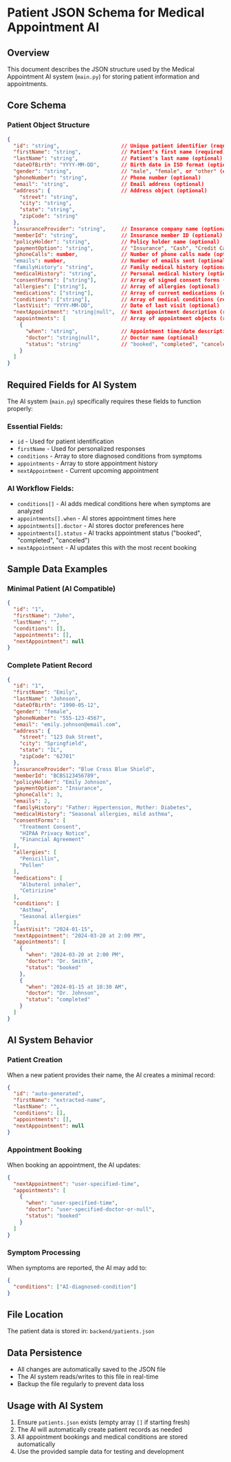 # Patient JSON Schema for Medical Appointment AI

## Overview
This document describes the JSON structure used by the Medical Appointment AI system (`main.py`) for storing patient information and appointments.

## Core Schema

### Patient Object Structure

```json
{
  "id": "string",                    // Unique patient identifier (required)
  "firstName": "string",             // Patient's first name (required)
  "lastName": "string",              // Patient's last name (optional)
  "dateOfBirth": "YYYY-MM-DD",       // Birth date in ISO format (optional)
  "gender": "string",                // "male", "female", or "other" (optional)
  "phoneNumber": "string",           // Phone number (optional)
  "email": "string",                 // Email address (optional)
  "address": {                       // Address object (optional)
    "street": "string",
    "city": "string", 
    "state": "string",
    "zipCode": "string"
  },
  "insuranceProvider": "string",     // Insurance company name (optional)
  "memberId": "string",              // Insurance member ID (optional)
  "policyHolder": "string",          // Policy holder name (optional)
  "paymentOption": "string",         // "Insurance", "Cash", "Credit Card" (optional)
  "phoneCalls": number,              // Number of phone calls made (optional, default: 0)
  "emails": number,                  // Number of emails sent (optional, default: 0)
  "familyHistory": "string",         // Family medical history (optional)
  "medicalHistory": "string",        // Personal medical history (optional)
  "consentForms": ["string"],        // Array of signed consent forms (optional)
  "allergies": ["string"],           // Array of allergies (optional)
  "medications": ["string"],         // Array of current medications (optional)
  "conditions": ["string"],          // Array of medical conditions (required for AI)
  "lastVisit": "YYYY-MM-DD",         // Date of last visit (optional)
  "nextAppointment": "string|null",  // Next appointment description (required for AI)
  "appointments": [                  // Array of appointment objects (required for AI)
    {
      "when": "string",              // Appointment time/date description
      "doctor": "string|null",       // Doctor name (optional)
      "status": "string"             // "booked", "completed", "canceled"
    }
  ]
}
```

## Required Fields for AI System

The AI system (`main.py`) specifically requires these fields to function properly:

### Essential Fields:
- `id` - Used for patient identification
- `firstName` - Used for personalized responses
- `conditions` - Array to store diagnosed conditions from symptoms
- `appointments` - Array to store appointment history
- `nextAppointment` - Current upcoming appointment

### AI Workflow Fields:
- `conditions[]` - AI adds medical conditions here when symptoms are analyzed
- `appointments[].when` - AI stores appointment times here
- `appointments[].doctor` - AI stores doctor preferences here  
- `appointments[].status` - AI tracks appointment status ("booked", "completed", "canceled")
- `nextAppointment` - AI updates this with the most recent booking

## Sample Data Examples

### Minimal Patient (AI Compatible)
```json
{
  "id": "1",
  "firstName": "John",
  "lastName": "",
  "conditions": [],
  "appointments": [],
  "nextAppointment": null
}
```

### Complete Patient Record
```json
{
  "id": "1",
  "firstName": "Emily",
  "lastName": "Johnson",
  "dateOfBirth": "1990-05-12",
  "gender": "female",
  "phoneNumber": "555-123-4567",
  "email": "emily.johnson@email.com",
  "address": {
    "street": "123 Oak Street",
    "city": "Springfield",
    "state": "IL",
    "zipCode": "62701"
  },
  "insuranceProvider": "Blue Cross Blue Shield",
  "memberId": "BCBS123456789",
  "policyHolder": "Emily Johnson",
  "paymentOption": "Insurance",
  "phoneCalls": 3,
  "emails": 2,
  "familyHistory": "Father: Hypertension, Mother: Diabetes",
  "medicalHistory": "Seasonal allergies, mild asthma",
  "consentForms": [
    "Treatment Consent",
    "HIPAA Privacy Notice",
    "Financial Agreement"
  ],
  "allergies": [
    "Penicillin",
    "Pollen"
  ],
  "medications": [
    "Albuterol inhaler",
    "Cetirizine"
  ],
  "conditions": [
    "Asthma",
    "Seasonal allergies"
  ],
  "lastVisit": "2024-01-15",
  "nextAppointment": "2024-03-20 at 2:00 PM",
  "appointments": [
    {
      "when": "2024-03-20 at 2:00 PM",
      "doctor": "Dr. Smith",
      "status": "booked"
    },
    {
      "when": "2024-01-15 at 10:30 AM", 
      "doctor": "Dr. Johnson",
      "status": "completed"
    }
  ]
}
```

## AI System Behavior

### Patient Creation
When a new patient provides their name, the AI creates a minimal record:
```json
{
  "id": "auto-generated",
  "firstName": "extracted-name",
  "lastName": "",
  "conditions": [],
  "appointments": [],
  "nextAppointment": null
}
```

### Appointment Booking
When booking an appointment, the AI updates:
```json
{
  "nextAppointment": "user-specified-time",
  "appointments": [
    {
      "when": "user-specified-time",
      "doctor": "user-specified-doctor-or-null",
      "status": "booked"
    }
  ]
}
```

### Symptom Processing
When symptoms are reported, the AI may add to:
```json
{
  "conditions": ["AI-diagnosed-condition"]
}
```

## File Location
The patient data is stored in: `backend/patients.json`

## Data Persistence
- All changes are automatically saved to the JSON file
- The AI system reads/writes to this file in real-time
- Backup the file regularly to prevent data loss

## Usage with AI System
1. Ensure `patients.json` exists (empty array `[]` if starting fresh)
2. The AI will automatically create patient records as needed
3. All appointment bookings and medical conditions are stored automatically
4. Use the provided sample data for testing and development
